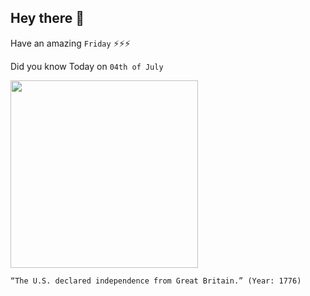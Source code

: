 ## Hey there 👋
Have an amazing `Friday` ⚡⚡⚡

Did you know Today on `04th of July`
 
 [<img src="https://www.history.com/.image/ar_4:3%2Cc_fill%2Ccs_srgb%2Cfl_progressive%2Cq_auto:good%2Cw_1200/MTU3ODc5MDgyNjc0ODkwNDYz/by-john-trumbull-3.jpg" width="300" />](https://en.wikipedia.org/wiki/United_States_Declaration_of_Independence) 
 ```
“The U.S. declared independence from Great Britain.” (Year: 1776)
```
